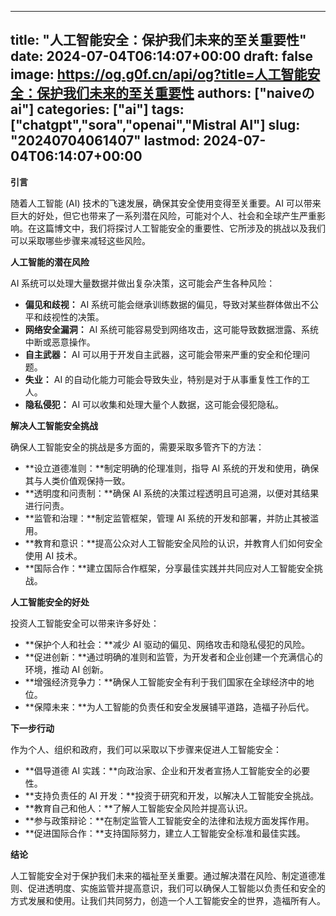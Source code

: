 
---
title: "人工智能安全：保护我们未来的至关重要性"
date: 2024-07-04T06:14:07+00:00
draft: false
image: https://og.g0f.cn/api/og?title=人工智能安全：保护我们未来的至关重要性
authors: ["naiveのai"]
categories: ["ai"]
tags: ["chatgpt","sora","openai","Mistral AI"]
slug: "20240704061407"
lastmod: 2024-07-04T06:14:07+00:00
---
**引言**

随着人工智能 (AI) 技术的飞速发展，确保其安全使用变得至关重要。AI 可以带来巨大的好处，但它也带来了一系列潜在风险，可能对个人、社会和全球产生严重影响。在这篇博文中，我们将探讨人工智能安全的重要性、它所涉及的挑战以及我们可以采取哪些步骤来减轻这些风险。

**人工智能的潜在风险**

AI 系统可以处理大量数据并做出复杂决策，这可能会产生各种风险：

* **偏见和歧视：** AI 系统可能会继承训练数据的偏见，导致对某些群体做出不公平和歧视性的决策。
* **网络安全漏洞：** AI 系统可能容易受到网络攻击，这可能导致数据泄露、系统中断或恶意操作。
* **自主武器：** AI 可以用于开发自主武器，这可能会带来严重的安全和伦理问题。
* **失业：** AI 的自动化能力可能会导致失业，特别是对于从事重复性工作的工人。
* **隐私侵犯：** AI 可以收集和处理大量个人数据，这可能会侵犯隐私。

**解决人工智能安全挑战**

确保人工智能安全的挑战是多方面的，需要采取多管齐下的方法：

* **设立道德准则：**制定明确的伦理准则，指导 AI 系统的开发和使用，确保其与人类价值观保持一致。
* **透明度和问责制：**确保 AI 系统的决策过程透明且可追溯，以便对其结果进行问责。
* **监管和治理：**制定监管框架，管理 AI 系统的开发和部署，并防止其被滥用。
* **教育和意识：**提高公众对人工智能安全风险的认识，并教育人们如何安全使用 AI 技术。
* **国际合作：**建立国际合作框架，分享最佳实践并共同应对人工智能安全挑战。

**人工智能安全的好处**

投资人工智能安全可以带来许多好处：

* **保护个人和社会：**减少 AI 驱动的偏见、网络攻击和隐私侵犯的风险。
* **促进创新：**通过明确的准则和监管，为开发者和企业创建一个充满信心的环境，推动 AI 创新。
* **增强经济竞争力：**确保人工智能安全有利于我们国家在全球经济中的地位。
* **保障未来：**为人工智能的负责任和安全发展铺平道路，造福子孙后代。

**下一步行动**

作为个人、组织和政府，我们可以采取以下步骤来促进人工智能安全：

* **倡导道德 AI 实践：**向政治家、企业和开发者宣扬人工智能安全的必要性。
* **支持负责任的 AI 开发：**投资于研究和开发，以解决人工智能安全挑战。
* **教育自己和他人：**了解人工智能安全风险并提高认识。
* **参与政策辩论：**在制定监管人工智能安全的法律和法规方面发挥作用。
* **促进国际合作：**支持国际努力，建立人工智能安全标准和最佳实践。

**结论**

人工智能安全对于保护我们未来的福祉至关重要。通过解决潜在风险、制定道德准则、促进透明度、实施监管并提高意识，我们可以确保人工智能以负责任和安全的方式发展和使用。让我们共同努力，创造一个人工智能安全的世界，造福所有人。